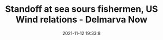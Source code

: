 ---
"title": "Standoff at sea sours fishermen, US Wind relations - Delmarva Now"
"date": "2021-11-12 19:33:8"
"feed_name": "GOOGLENEWSCONSTRUCTION"
"feed_website": "https://news.google.com/search?q=construction%2Bincident&hl=en-US&gl=US&ceid=US:en"
"feed_rss": "https://news.google.com/rss/search?q=construction%2Bincident&hl=en-US&gl=US&ceid=US:en"
"link": "https://www.delmarvanow.com/story/news/local/maryland/2021/11/12/ocean-city-md-fishermen-sound-off-us-wind-encroachment-offshore-wind-energy/6391485001/"
"source": "{'href': 'https://www.delmarvanow.com', 'title': 'Delmarva Now'}"
"file": "_posts/2021-1-1-3113c3f89910ae75865ce06253257a2efebb618b.md"
"accident": "0"
"drilling": "0"
"dead": "0"
"injured": "0"
"arrested": "0"
"place": "unknown place"
"where": "unknown site"
"causes": "unknown"
"place_uri": "unknown place"
---